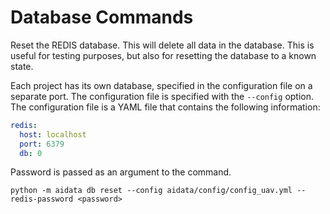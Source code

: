 # Database Commands


Reset the REDIS database. This will delete all data in the database. This is useful for testing purposes, but also
for resetting the database to a known state. 

Each project has its own database, specified in the configuration file on a separate port. The configuration file is specified with the
`--config` option. The configuration file is a YAML file that contains the following information:

```yaml
redis:
  host: localhost
  port: 6379
  db: 0
```

Password is passed as an argument to the command. 
    
```shell
python -m aidata db reset --config aidata/config/config_uav.yml --redis-password <password>
``` 